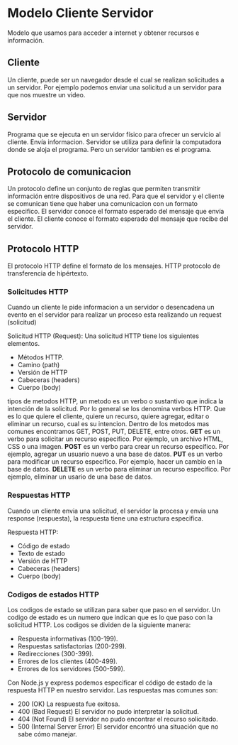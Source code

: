 # Modelo Cliente Servidor

Modelo que usamos para acceder a internet
y obtener recursos e información.

## Cliente

Un cliente, puede ser un navegador desde el cual
se realizan solicitudes a un servidor.
Por ejemplo podemos enviar una solicitud
a un servidor para que nos muestre un video.

## Servidor

Programa que se ejecuta en un servidor físico
para ofrecer un servicio al cliente.
Envía informacion. Servidor se utiliza para definir
la computadora donde se aloja el programa.
Pero un servidor tambien es el programa.

## Protocolo de comunicacion

Un protocolo define un conjunto de reglas que
permiten transmitir información entre
dispositivos de una red.
Para que el servidor y el cliente se comunican tiene
que haber una comunicacion con un formato especifico.
El servidor conoce el formato esperado del
mensaje que envía el cliente.
El cliente conoce el formato esperado
del mensaje que recibe del servidor.

## Protocolo HTTP

El protocolo HTTP define el formato de los mensajes.
HTTP protocolo de transferencia de hipértexto.

### Solicitudes HTTP

Cuando un cliente le pide informacion a un servidor
o desencadena un evento en el servidor para realizar
un proceso esta realizando un request (solicitud)

Solicitud HTTP (Request):
Una solicitud HTTP tiene los siguientes elementos.

- Métodos HTTP.
- Camino (path)
- Versión de HTTP
- Cabeceras (headers)
- Cuerpo (body)

tipos de metodos HTTP, un metodo es un verbo o sustantivo que indica
la intención de la solicitud. Por lo general se los denomina verbos HTTP.
Que es lo que quiere el cliente, quiere un recurso, quiere agregar, editar
o eliminar un recurso, cual es su intencion. Dentro de los metodos mas
comunes encontramos GET, POST, PUT, DELETE, entre otros.
**GET** es un verbo para solicitar un recurso específico.
Por ejemplo, un archivo HTML, CSS o una imagen.
**POST** es un verbo para crear un recurso específico.
Por ejemplo, agregar un usuario nuevo a una base de datos.
**PUT** es un verbo para modificar un recurso específico.
Por ejemplo, hacer un cambio en la base de datos.
**DELETE** es un verbo para eliminar un recurso específico.
Por ejemplo, eliminar un usario de una base de datos.

### Respuestas HTTP

Cuando un cliente envia una solicitud, el servidor la procesa y envia
una response (respuesta), la respuesta tiene una estructura especifica.

Respuesta HTTP:

- Código de estado
- Texto de estado
- Versión de HTTP
- Cabeceras (headers)
- Cuerpo (body)

### Codigos de estados HTTP

Los codigos de estado se utilizan para saber que paso en el servidor.
Un codigo de estado es un numero que indican que es lo que paso con
la solicitud HTTP.
Los codigos se dividen de la siguiente manera:

- Respuesta informativas (100-199).
- Respuestas satisfactorias (200-299).
- Redirecciones (300-399).
- Errores de los clientes (400-499).
- Errores de los servidores (500-599).

Con Node.js y express podemos especificar el código de estado de la respuesta HTTP en nuestro servidor.
Las respuestas mas comunes son:

- 200 (OK) La respuesta fue exitosa.
- 400 (Bad Request) El servidor no pudo interpretar la solicitud.
- 404 (Not Found) El servidor no pudo encontrar el recurso solicitado.
- 500 (Internal Server Error) El servidor encontró una situación que no sabe cómo manejar.
